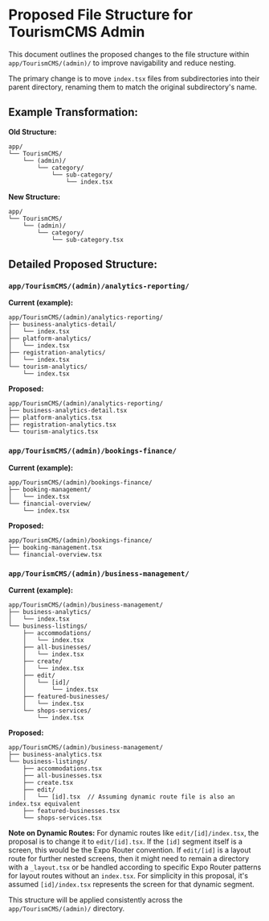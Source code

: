 # Proposed File Structure for TourismCMS Admin

This document outlines the proposed changes to the file structure within `app/TourismCMS/(admin)/` to improve navigability and reduce nesting.

The primary change is to move `index.tsx` files from subdirectories into their parent directory, renaming them to match the original subdirectory's name.

## Example Transformation:

**Old Structure:**

```
app/
└── TourismCMS/
    └── (admin)/
        └── category/
            └── sub-category/
                └── index.tsx
```

**New Structure:**

```
app/
└── TourismCMS/
    └── (admin)/
        └── category/
            └── sub-category.tsx
```

## Detailed Proposed Structure:

### `app/TourismCMS/(admin)/analytics-reporting/`

**Current (example):**
```
app/TourismCMS/(admin)/analytics-reporting/
├── business-analytics-detail/
│   └── index.tsx
├── platform-analytics/
│   └── index.tsx
├── registration-analytics/
│   └── index.tsx
└── tourism-analytics/
    └── index.tsx
```

**Proposed:**
```
app/TourismCMS/(admin)/analytics-reporting/
├── business-analytics-detail.tsx
├── platform-analytics.tsx
├── registration-analytics.tsx
└── tourism-analytics.tsx
```

### `app/TourismCMS/(admin)/bookings-finance/`

**Current (example):**
```
app/TourismCMS/(admin)/bookings-finance/
├── booking-management/
│   └── index.tsx
└── financial-overview/
    └── index.tsx
```

**Proposed:**
```
app/TourismCMS/(admin)/bookings-finance/
├── booking-management.tsx
└── financial-overview.tsx
```

### `app/TourismCMS/(admin)/business-management/`

**Current (example):**
```
app/TourismCMS/(admin)/business-management/
├── business-analytics/
│   └── index.tsx
└── business-listings/
    ├── accommodations/
    │   └── index.tsx
    ├── all-businesses/
    │   └── index.tsx
    ├── create/
    │   └── index.tsx
    ├── edit/
    │   └── [id]/
    │       └── index.tsx
    ├── featured-businesses/
    │   └── index.tsx
    └── shops-services/
        └── index.tsx
```

**Proposed:**
```
app/TourismCMS/(admin)/business-management/
├── business-analytics.tsx
└── business-listings/
    ├── accommodations.tsx
    ├── all-businesses.tsx
    ├── create.tsx
    ├── edit/
    │   └── [id].tsx  // Assuming dynamic route file is also an index.tsx equivalent
    ├── featured-businesses.tsx
    └── shops-services.tsx
```

**Note on Dynamic Routes:** For dynamic routes like `edit/[id]/index.tsx`, the proposal is to change it to `edit/[id].tsx`. If the `[id]` segment itself is a screen, this would be the Expo Router convention. If `edit/[id]` is a layout route for further nested screens, then it might need to remain a directory with a `_layout.tsx` or be handled according to specific Expo Router patterns for layout routes without an `index.tsx`. For simplicity in this proposal, it's assumed `[id]/index.tsx` represents the screen for that dynamic segment.

This structure will be applied consistently across the `app/TourismCMS/(admin)/` directory.
